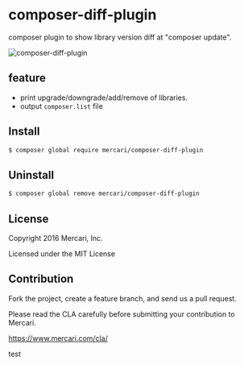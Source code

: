 composer-diff-plugin
==================

composer plugin to show library version diff at "composer update".

![composer-diff-plugin](https://cloud.githubusercontent.com/assets/835251/11893915/46c9bb40-a5b7-11e5-8340-db3917d04221.png)

feature
-----------------

* print upgrade/downgrade/add/remove of libraries.
* output `composer.list` file


Install
-----------------

```bash
$ composer global require mercari/composer-diff-plugin
```

Uninstall
----------------

```bash
$ composer global remove mercari/composer-diff-plugin
```

License
---------------

Copyright 2016 Mercari, Inc.

Licensed under the MIT License

Contribution
--------------

Fork the project, create a feature branch, and send us a pull request.

Please read the CLA carefully before submitting your contribution to Mercari.

https://www.mercari.com/cla/

test
